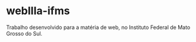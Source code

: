 # webIIIa-ifms
Trabalho desenvolvido para a matéria de web, no Instituto Federal de Mato Grosso do Sul.
